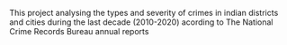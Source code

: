 This project analysing the types and severity of crimes in indian districts and cities during the last decade (2010-2020) acording to The National Crime Records Bureau annual reports
